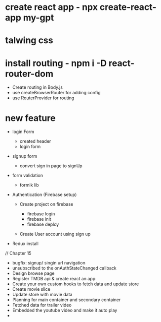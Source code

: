 # create react app - npx create-react-app my-gpt
# talwing css

# install routing - npm i -D react-router-dom
- Create routing in Body.js
- use createBrowserRouter for adding config
- use RouterProvider for routing

# new feature
- login Form
    - created header
    - login form

- signup form
    - convert sign in page to signUp

- form validation
    - formik lib

- Authentication (Firebase setup)
    - Create project on firebase 
        - firebase login
        - firebase init
        - firebase deploy

    - Create User account using sign up

- Redux install


// Chapter 15
- bugfix: signup/ singin url navigation
- unsubscribed to the onAuthStateChanged callback
- Design browse page
- Register TMDB api & create react an app
- Create your own custom hooks to fetch data and update store
- Create movie slice
- Update store with movie data
- Planning for main container and secondary container
- Fetched data for trailer video
- Embedded the youtube video and make it auto play
- 